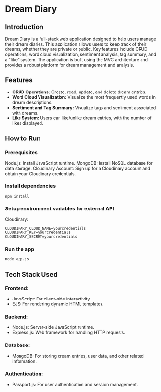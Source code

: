 # Dream Diary

## Introduction

Dream Diary is a full-stack web application designed to help users manage their dream diaries. This application allows users to keep track of their dreams, whether they are private or public. Key features include CRUD operations, word cloud visualization, sentiment analysis, tag summary, and a "like" system. The application is built using the MVC architecture and provides a robust platform for dream management and analysis.

## Features

- **CRUD Operations:** Create, read, update, and delete dream entries.
- **Word Cloud Visualization:** Visualize the most frequently used words in dream descriptions.
- **Sentiment and Tag Summary:** Visualize tags and sentiment associated with dreams.
- **Like System:** Users can like/unlike dream entries, with the number of likes displayed.

## How to Run

### Prerequisites
Node.js: Install JavaScript runtime.
MongoDB: Install NoSQL database for data storage.
Cloudinary Account: Sign up for a Cloudinary account and obtain your Cloudinary credentials.

### Install dependencies
```
npm install
```

### Setup environment variables for external API
Cloudinary: 
```
CLOUDINARY_CLOUD_NAME=yourcredentials
CLOUDINARY_KEY=yourcredentials
CLOUDINARY_SECRET=yourcredentials
```
### Run the app
```
node app.js
```

## Tech Stack Used

### Frontend:
- JavaScript: For client-side interactivity.
- EJS: For rendering dynamic HTML templates.
### Backend:
- Node.js: Server-side JavaScript runtime.
- Express.js: Web framework for handling HTTP requests.
### Database:
- MongoDB: For storing dream entries, user data, and other related information.
### Authentication:
- Passport.js: For user authentication and session management.

